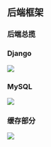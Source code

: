 ## 后端框架

### 后端总揽

### Django 
![](https://pic.imgdb.cn/item/613c80b044eaada739f51aae.jpg)

### MySQL
![](https://pic.imgdb.cn/item/613c80ef44eaada739f57e14.jpg)

### 缓存部分
![](https://pic.imgdb.cn/item/613c812944eaada739f5d8ae.jpg)

